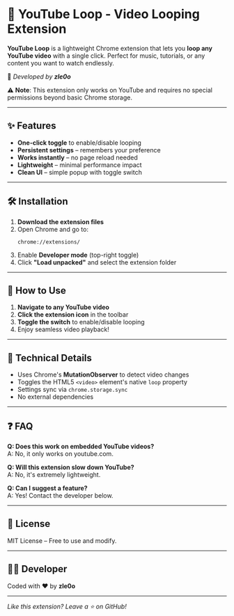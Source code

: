 # 🔁 YouTube Loop - Video Looping Extension  

**YouTube Loop** is a lightweight Chrome extension that lets you **loop any YouTube video** with a single click. Perfect for music, tutorials, or any content you want to watch endlessly.  

🔹 *Developed by **zle0o***  

⚠️ **Note**: This extension only works on YouTube and requires no special permissions beyond basic Chrome storage.  

---  

## ✨ Features  

- **One-click toggle** to enable/disable looping  
- **Persistent settings** – remembers your preference  
- **Works instantly** – no page reload needed  
- **Lightweight** – minimal performance impact  
- **Clean UI** – simple popup with toggle switch  

---  

## 🛠 Installation  

1. **Download the extension files**  
2. Open Chrome and go to:  
   ```  
   chrome://extensions/  
   ```  
3. Enable **Developer mode** (top-right toggle)  
4. Click **"Load unpacked"** and select the extension folder  

---  

## 🚀 How to Use  

1. **Navigate to any YouTube video**  
2. **Click the extension icon** in the toolbar  
3. **Toggle the switch** to enable/disable looping  
4. Enjoy seamless video playback!  

---  

## 🔧 Technical Details  

- Uses Chrome's **MutationObserver** to detect video changes  
- Toggles the HTML5 `<video>` element's native `loop` property  
- Settings sync via `chrome.storage.sync`  
- No external dependencies  

---  

## ❓ FAQ  

**Q: Does this work on embedded YouTube videos?**  
A: No, it only works on youtube.com.  

**Q: Will this extension slow down YouTube?**  
A: No, it's extremely lightweight.  

**Q: Can I suggest a feature?**  
A: Yes! Contact the developer below.  

---  

## 📜 License  

MIT License – Free to use and modify.  

---  

## 👨‍💻 Developer  

Coded with ❤️ by **zle0o**  

---  

*Like this extension? Leave a ⭐ on GitHub!*
